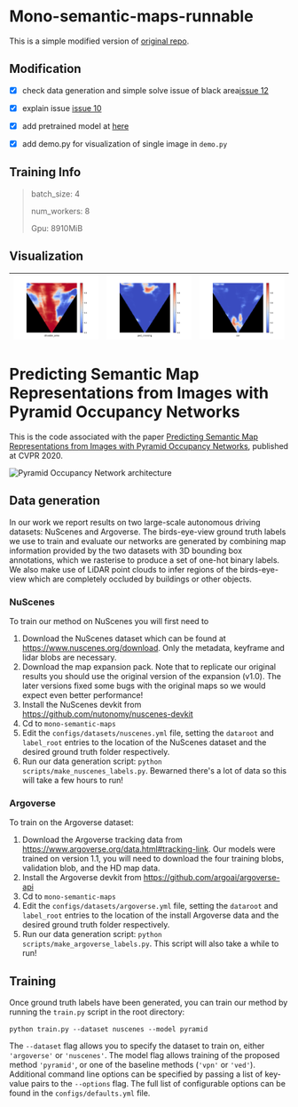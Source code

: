 # Mono-semantic-maps-runnable

This is a simple modified version of [original repo](https://github.com/tom-roddick/mono-semantic-maps).

## Modification

- [x] check data generation and simple solve issue of black area[issue 12](https://github.com/tom-roddick/mono-semantic-maps/issues/12)
- [x] explain issue [issue 10](https://github.com/tom-roddick/mono-semantic-maps/issues/10)
- [x] add pretrained model at [here](https://drive.google.com/drive/folders/1NnGX7xyqGTWVqzEY1B3M-NEk0Xh7sJWK?usp=sharing)
- [x] add demo.py for visualization of single image in `demo.py`


## Training Info

> batch_size: 4
> 
> num_workers: 8
> 
> Gpu: 8910MiB

## Visualization

|![](./images/visualization/Figure_1.png)|![](./images/visualization/Figure_2.png)|![](./images/visualization/Figure_3.png)|
|:-:|:-:|:-:|


# Predicting Semantic Map Representations from Images with Pyramid Occupancy Networks

This is the code associated with the paper [Predicting Semantic Map Representations from Images with Pyramid Occupancy Networks](https://arxiv.org/pdf/2003.13402.pdf), published at CVPR 2020.

![Pyramid Occupancy Network architecture](architecture.png)

## Data generation
In our work we report results on two large-scale autonomous driving datasets: NuScenes and Argoverse. The birds-eye-view ground truth labels we use to train and evaluate our networks are generated by combining map information provided by the two datasets with 3D bounding box annotations, which we rasterise to produce a set of one-hot binary labels. We also make use of LiDAR point clouds to infer regions of the birds-eye-view which are completely occluded by buildings or other objects.

### NuScenes
To train our method on NuScenes you will first need to
1. Download the NuScenes dataset which can be found at https://www.nuscenes.org/download. Only the metadata, keyframe and lidar blobs are necessary. 
2. Download the map expansion pack. Note that to replicate our original results you should use the original version of the expansion (v1.0). The later versions fixed some bugs with the original maps so we would expect even better performance!
3. Install the NuScenes devkit from https://github.com/nutonomy/nuscenes-devkit
4. Cd to `mono-semantic-maps`
5. Edit the `configs/datasets/nuscenes.yml` file, setting the `dataroot` and `label_root` entries to the location of the NuScenes dataset and the desired ground truth folder respectively.
6. Run our data generation script: `python scripts/make_nuscenes_labels.py`. Bewarned there's a lot of data so this will take a few hours to run! 

### Argoverse
To train on the Argoverse dataset:
1. Download the Argoverse tracking data from https://www.argoverse.org/data.html#tracking-link. Our models were trained on version 1.1, you will need to download the four training blobs, validation blob, and the HD map data.
2. Install the Argoverse devkit from https://github.com/argoai/argoverse-api
3. Cd to `mono-semantic-maps`
5. Edit the `configs/datasets/argoverse.yml` file, setting the `dataroot` and `label_root` entries to the location of the install Argoverse data and the desired ground truth folder respectively.
5. Run our data generation script: `python scripts/make_argoverse_labels.py`. This script will also take a while to run! 


## Training
Once ground truth labels have been generated, you can train our method by running the `train.py` script in the root directory: 
```
python train.py --dataset nuscenes --model pyramid
```
The `--dataset` flag allows you to specify the dataset to train on, either `'argoverse'` or `'nuscenes'`. The model flag allows training of the proposed method `'pyramid'`, or one of the baseline methods (`'vpn'` or `'ved'`). Additional command line options can be specified by passing a list of key-value pairs to the `--options` flag. The full list of configurable options can be found in the `configs/defaults.yml` file. 

